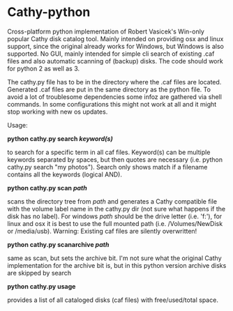# Cathy-python
Cross-platform python implementation of Robert Vasicek's Win-only popular Cathy disk catalog tool. Mainly intended on providing osx and linux support, since the original already works for Windows, but Windows is also supported. No GUI, mainly intended for simple cli search of existing .caf files and also automatic scanning of (backup) disks. The code should work for python 2 as well as 3.

The cathy.py file has to be in the directory where the .caf files are located. Generated .caf files are put in the same directory as the python file. To avoid a lot of troublesome dependencies some infoz are gathered via shell commands. In some configurations this might not work at all and it might stop working with new os updates.

Usage:

<b>python cathy.py search <i>keyword(s)</i></b>
  
  to search for a specific term in all caf files. Keyword(s) can be multiple keywords separated by spaces, but then quotes are necessary
  (i.e. python cathy.py search "my photos"). Search only shows match if a filename contains all the keywords (logical AND).
  
<b>python cathy.py scan <i>path</i></b>
  
  scans the directory tree from <i>path</i> and generates a Cathy compatible file with the volume label name in the cathy.py dir (not sure what happens if the disk has no label). For windows <i>path</i> should be the drive letter (i.e. 'f:'), for linux and osx it is best to use the full mounted path (i.e. /Volumes/NewDisk or /media/usb). Warning: Existing caf files are silently overwritten!
  
<b>python cathy.py scanarchive <i>path</i></b>
  
  same as scan, but sets the archive bit. I'm not sure what the original Cathy implementation for the archive bit is,
  but in this python version archive disks are skipped by search

<b>python cathy.py usage</b>

  provides a list of all cataloged disks (caf files) with free/used/total space.
